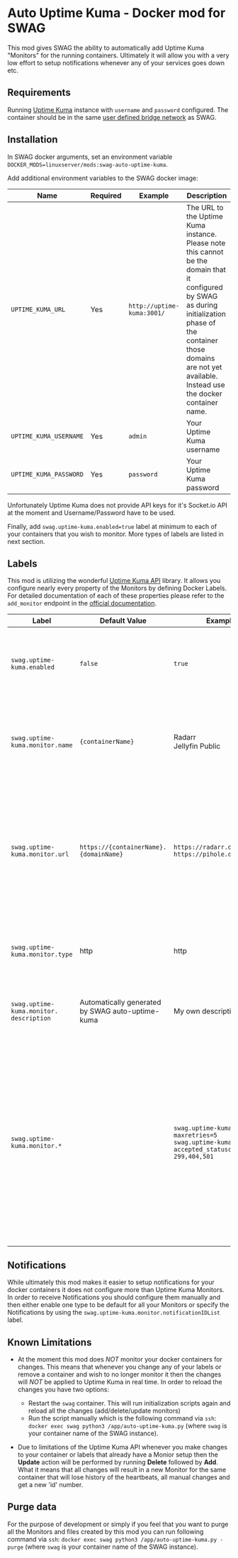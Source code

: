 # Auto Uptime Kuma - Docker mod for SWAG

This mod gives SWAG the ability to automatically add Uptime Kuma "Monitors" for the running containers. Ultimately it will allow you with a very low effort to setup notifications whenever any of your services goes down etc.

## Requirements

Running [Uptime Kuma](https://github.com/louislam/uptime-kuma) instance with `username` and `password` configured. The container should be in the same [user defined bridge network](https://docs.linuxserver.io/general/swag#docker-networking) as SWAG.

## Installation

In SWAG docker arguments, set an environment variable `DOCKER_MODS=linuxserver/mods:swag-auto-uptime-kuma`.

Add additional environment variables to the SWAG docker image:

| Name                   | Required | Example                    | Description                                                                                                                                                                                                                       |
| ---------------------- | -------- | -------------------------- | --------------------------------------------------------------------------------------------------------------------------------------------------------------------------------------------------------------------------------- |
| `UPTIME_KUMA_URL`      | Yes      | `http://uptime-kuma:3001/` | The URL to the Uptime Kuma instance. Please note this cannot be the domain that it configured by SWAG as during initialization phase of the container those domains are not yet available. Instead use the docker container name. |
| `UPTIME_KUMA_USERNAME` | Yes      | `admin`                    | Your Uptime Kuma username                                                                                                                                                                                                         |
| `UPTIME_KUMA_PASSWORD` | Yes      | `password`                 | Your Uptime Kuma password                                                                                                                                                                                                         |

Unfortunately Uptime Kuma does not provide API keys for it's Socket.io API at the moment and Username/Password have to be used.

Finally, add `swag.uptime-kuma.enabled=true` label at minimum to each of your containers that you wish to monitor. More types of labels are listed in next section.

## Labels

This mod is utilizing the wonderful [Uptime Kuma API](https://github.com/lucasheld/uptime-kuma-api) library. It allows you configure nearly every property of the Monitors by defining Docker Labels. For detailed documentation of each of these properties please refer to the `add_monitor` endpoint in the [official documentation](https://uptime-kuma-api.readthedocs.io/en/latest/api.html#uptime_kuma_api.UptimeKumaApi.add_monitor).

| Label                                  | Default Value                                    | Example Value                                                                                                | Description                                                                                                                                                                                                                                                                                                                                                                                                                                                   |
| -------------------------------------- | ------------------------------------------------ | ------------------------------------------------------------------------------------------------------------ | ------------------------------------------------------------------------------------------------------------------------------------------------------------------------------------------------------------------------------------------------------------------------------------------------------------------------------------------------------------------------------------------------------------------------------------------------------------- |
| `swag.uptime-kuma.enabled`             | `false`                                          | `true`                                                                                                       | The only required label for the minimal setup. It allows the mod to detect the container and configure monitor.                                                                                                                                                                                                                                                                                                                                               |
| `swag.uptime-kuma.monitor.name`        | `{containerName}`                                | Radarr <br> Jellyfin Public                                                                                  | By default the name of the Monitor will be value of the Docker container name transformed to start with uppercase letter.                                                                                                                                                                                                                                                                                                                                     |
| `swag.uptime-kuma.monitor.url`         | `https://{containerName}.{domainName}`           | `https://radarr.domain.com/` <br> `https://pihole.domain.com/admin/`                                             | By default the URL of each container if build based of the actual container name (`{containerName}`) defined in docker and the value of `URL` environment variable (`{domainName}`) defined in SWAG (as required by SWAG itself).                                                                                                                                                                                                                             |
| `swag.uptime-kuma.monitor.type`        | http                                             | http                                                                                                         | While technically possible to override the monitor type the purpose of this mod is to monitor HTTP endpoints.                                                                                                                                                                                                                                                                                                                                                 |
| `swag.uptime-kuma.monitor. description` | Automatically generated by SWAG auto-uptime-kuma | My own description                                                                                           | The description is only for informational purposes and can be freely changed                                                                                                                                                                                                                                                                                                                                                                                  |
| `swag.uptime-kuma.monitor.*`           |                                                  | `swag.uptime-kuma.monitor. maxretries=5` <br> `swag.uptime-kuma.monitor. accepted_statuscodes= 200-299,404,501` | There are many more properties to configure. The fact that aything can be changed does not mean that it should. Some properties or combinations could not work and should be changed only if you know what you are doing. Please check the [Uptime Kuma API](https://uptime-kuma-api.readthedocs.io/en/latest/api.html#uptime_kuma_api.UptimeKumaApi.add_monitor) for more examples. Properties that are expected to be lists should be separated by comma `,` |

## Notifications

While ultimately this mod makes it easier to setup notifications for your docker containers it does not configure more than Uptime Kuma Monitors. In order to receive Notifications you should configure them manually and then either enable one type to be default for all your Monitors or specify the Notifications by using the `swag.uptime-kuma.monitor.notificationIDList` label.

## Known Limitations

- At the moment this mod does *NOT* monitor your docker containers for changes. This means that whenever you change any of your labels or remove a container and wish to no longer monitor it then the changes will *NOT* be applied to Uptime Kuma in real time. In order to reload the changes you have two options:
  - Restart the `swag` container. This will run initialization scripts again and reload all the changes (add/delete/update monitors)
  - Run the script manually which is the following command via `ssh`: `docker exec swag python3 /app/auto-uptime-kuma.py` (where `swag` is your container name of the SWAG instance).

- Due to limitations of the Uptime Kuma API whenever you make changes to your container or labels that already have a Monior setup then the **Update** action will be performed by running **Delete** followed by **Add**. What it means that all changes will result in a new Monitor for the same container that will lose history of the heartbeats, all manual changes and get a new 'id' number.

## Purge data

For the purpose of development or simply if you feel that you want to purge all the Monitors and files created by this mod you can run following command via `ssh`: `docker exec swag python3 /app/auto-uptime-kuma.py -purge` (where `swag` is your container name of the SWAG instance).
